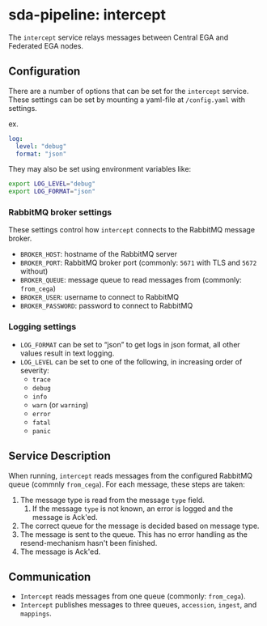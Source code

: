 # sda-pipeline: intercept

The `intercept` service relays messages between Central EGA and Federated EGA nodes.

## Configuration

There are a number of options that can be set for the `intercept` service.
These settings can be set by mounting a yaml-file at `/config.yaml` with settings.

ex.

```yaml
log:
  level: "debug"
  format: "json"
```

They may also be set using environment variables like:

```bash
export LOG_LEVEL="debug"
export LOG_FORMAT="json"
```

### RabbitMQ broker settings

These settings control how `intercept` connects to the RabbitMQ message broker.

- `BROKER_HOST`: hostname of the RabbitMQ server
- `BROKER_PORT`: RabbitMQ broker port (commonly: `5671` with TLS and `5672` without)
- `BROKER_QUEUE`: message queue to read messages from (commonly: `from_cega`)
- `BROKER_USER`: username to connect to RabbitMQ
- `BROKER_PASSWORD`: password to connect to RabbitMQ

### Logging settings

- `LOG_FORMAT` can be set to “json” to get logs in json format, all other values result in text logging.
- `LOG_LEVEL` can be set to one of the following, in increasing order of severity:
  - `trace`
  - `debug`
  - `info`
  - `warn` (or `warning`)
  - `error`
  - `fatal`
  - `panic`

## Service Description

When running, `intercept` reads messages from the configured RabbitMQ queue (commnly `from_cega`).
For each message, these steps are taken:

1. The message type is read from the message `type` field.
   1. If the message `type` is not known, an error is logged and the message is Ack'ed.
2. The correct queue for the message is decided based on message type.
3. The message is sent to the queue. This has no error handling as the resend-mechanism hasn't been finished.
4. The message is Ack'ed.

## Communication

- `Intercept` reads messages from one queue (commonly: `from_cega`).
- `Intercept` publishes messages to three queues, `accession`, `ingest`, and `mappings`.
